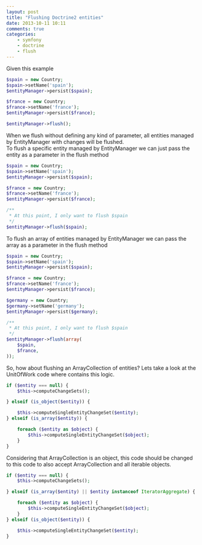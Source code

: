 ```yaml
---
layout: post
title: "Flushing Doctrine2 entities"
date: 2013-10-11 10:11
comments: true
categories:
    - symfony
    - doctrine
    - flush
---
```

Given this example

``` php
$spain = new Country;
$spain->setName('spain');
$entityManager->persist($spain);

$france = new Country;
$france->setName('france');
$entityManager->persist($france);

$entityManager->flush();
```

When we flush without defining any kind of parameter, all entities managed by EntityManager with changes will be flushed.  
To flush a specific entity managed by EntityManager we can just pass the entity as a parameter in the flush method

``` php
$spain = new Country;
$spain->setName('spain');
$entityManager->persist($spain);

$france = new Country;
$france->setName('france');
$entityManager->persist($france);

/**
 * At this point, I only want to flush $spain
 */
$entityManager->flush($spain);
```

To flush an array of entities managed by EntityManager we can pass the array as a parameter in the flush method

``` php
$spain = new Country;
$spain->setName('spain');
$entityManager->persist($spain);

$france = new Country;
$france->setName('france');
$entityManager->persist($france);

$germany = new Country;
$germany->setName('germany');
$entityManager->persist($germany);

/**
 * At this point, I only want to flush $spain
 */
$entityManager->flush(array(
    $spain,
    $france,
));
```

So, how about flushing an ArrayCollection of entities? Lets take a look at the UnitOfWork code where contains this logic.

``` php
if ($entity === null) {
    $this->computeChangeSets();

} elseif (is_object($entity)) {

    $this->computeSingleEntityChangeSet($entity);
} elseif (is_array($entity)) {

    foreach ($entity as $object) {
        $this->computeSingleEntityChangeSet($object);
    }
}
```

Considering that ArrayCollection is an object, this code should be changed to this code to also accept ArrayCollection and all iterable objects.

``` php
if ($entity === null) {
    $this->computeChangeSets();

} elseif (is_array($entity) || $entity instanceof IteratorAggregate) {

    foreach ($entity as $object) {
        $this->computeSingleEntityChangeSet($object);
    }
} elseif (is_object($entity)) {

    $this->computeSingleEntityChangeSet($entity);
}
```
